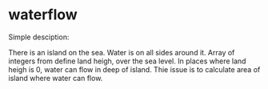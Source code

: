 # waterflow
Simple desciption:

There is an island on the sea. Water is on all sides around it. Array of integers from define land heigh, over the sea level.
In places where land heigh is 0, water can flow in deep of island. Thie issue is to calculate area of island where water can flow.
